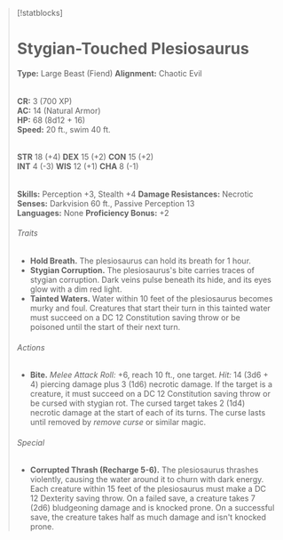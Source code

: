 >[!statblocks]
># Stygian-Touched Plesiosaurus
>**Type:** Large Beast (Fiend)
>**Alignment:** Chaotic Evil
>######
> **CR:** 3 (700 XP)  
> **AC:** 14 (Natural Armor)  
> **HP:** 68 (8d12 + 16)  
> **Speed:** 20 ft., swim 40 ft.
>######
> **STR** 18 (+4) **DEX** 15 (+2) **CON** 15 (+2)  
> **INT** 4 (-3) **WIS** 12 (+1) **CHA** 8 (-1) 
>######
> **Skills:** Perception +3, Stealth +4
> **Damage Resistances:** Necrotic
> **Senses:** Darkvision 60 ft., Passive Perception 13  
> **Languages:** None
> **Proficiency Bonus:** +2
>###### Traits
> - **Hold Breath.** The plesiosaurus can hold its breath for 1 hour.
> - **Stygian Corruption.** The plesiosaurus's bite carries traces of stygian corruption. Dark veins pulse beneath its hide, and its eyes glow with a dim red light.
> - **Tainted Waters.** Water within 10 feet of the plesiosaurus becomes murky and foul. Creatures that start their turn in this tainted water must succeed on a DC 12 Constitution saving throw or be poisoned until the start of their next turn.
>###### Actions
> - **Bite.** *Melee Attack Roll:* +6, reach 10 ft., one target. *Hit:* 14 (3d6 + 4) piercing damage plus 3 (1d6) necrotic damage. If the target is a creature, it must succeed on a DC 12 Constitution saving throw or be cursed with stygian rot. The cursed target takes 2 (1d4) necrotic damage at the start of each of its turns. The curse lasts until removed by *remove curse* or similar magic.
>###### Special
> - **Corrupted Thrash (Recharge 5-6).** The plesiosaurus thrashes violently, causing the water around it to churn with dark energy. Each creature within 15 feet of the plesiosaurus must make a DC 12 Dexterity saving throw. On a failed save, a creature takes 7 (2d6) bludgeoning damage and is knocked prone. On a successful save, the creature takes half as much damage and isn't knocked prone.